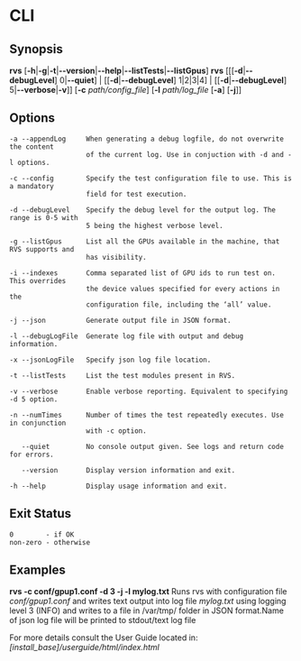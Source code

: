 # CLI 

## Synopsis

<b>rvs</b>  [<b>-h</b>|<b>-g</b>|<b>-t</b>|<b>--version</b>|<b>--help</b>|<b>--listTests</b>|<b>--listGpus</b>]
<b>rvs</b> [[[<b>-d</b>|<b>--debugLevel</b>] 0|<b>--quiet</b>] | [[<b>-d</b>|<b>--debugLevel</b>] 1|2|3|4] | [[<b>-d</b>|<b>--debugLevel</b>] 5|<b>--verbose</b>|<b>-v</b>]]
[<b>-c</b> <i>path/config_file</i>]
[<b>-l</b> <i>path/log_file</i> [<b>-a</b>] [<b>-j</b>]] 

## Options

```
-a --appendLog     When generating a debug logfile, do not overwrite the content
                   of the current log. Use in conjuction with -d and -l options.

-c --config        Specify the test configuration file to use. This is a mandatory
                   field for test execution.

-d --debugLevel    Specify the debug level for the output log. The range is 0-5 with
                   5 being the highest verbose level.

-g --listGpus      List all the GPUs available in the machine, that RVS supports and
                   has visibility.

-i --indexes       Comma separated list of GPU ids to run test on. This overrides
                   the device values specified for every actions in the
                   configuration file, including the ‘all’ value.

-j --json          Generate output file in JSON format.

-l --debugLogFile  Generate log file with output and debug information.

-x --jsonLogFile   Specify json log file location.

-t --listTests     List the test modules present in RVS.

-v --verbose       Enable verbose reporting. Equivalent to specifying -d 5 option.

-n --numTimes      Number of times the test repeatedly executes. Use in conjunction
                   with -c option.

   --quiet         No console output given. See logs and return code for errors.

   --version       Display version information and exit.

-h --help          Display usage information and exit.
```

## Exit Status

```
0        - if OK
non-zero - otherwise
```

## Examples


<b>rvs -c conf/gpup1.conf -d 3 -j -l mylog.txt</b>
Runs rvs with configuration file <i>conf/gpup1.conf</i> and writes text output into log file <i>mylog.txt</i> using logging level 3 (INFO) and writes to a file in /var/tmp/ folder in JSON format.Name of json log file will be printed to stdout/text log file

For more details consult the User Guide located in:
<i>[install_base]/userguide/html/index.html</i>
